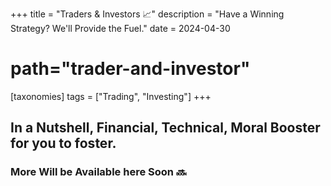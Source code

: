 +++
title = "Traders & Investors 📈"
description = "Have a Winning Strategy? We'll Provide the Fuel."
date = 2024-04-30
# path="trader-and-investor"

[taxonomies] 
tags = ["Trading", "Investing"]
+++

## In a Nutshell, Financial, Technical, Moral Booster for you to foster.
### More Will be Available here Soon :soon: